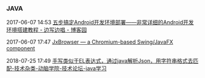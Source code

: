 ###  JAVA

2017-06-07 14:53 [五步搞定Android开发环境部署——非常详细的Android开发环境搭建教程 - 边写边唱 - 博客园](http://www.cnblogs.com/zoupeiyang/p/4034517.html)

2017-06-07 17:47 [JxBrowser — a Chromium-based Swing/JavaFX component](https://www.teamdev.com/jxbrowser)

2018-07-25 17:49 [手写类似于EL表达式，通过java解析Json，用字符串格式去匹配-技术杂类-动脑学院-技术论坛-java学习](http://bbs.dongnaoedu.com/?thread-134.htm)



